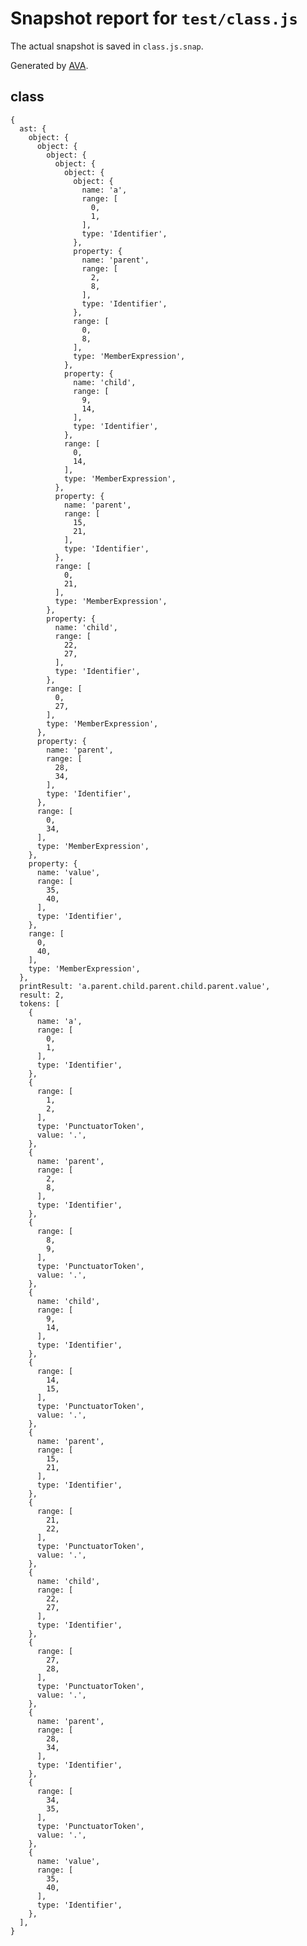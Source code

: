 # Snapshot report for `test/class.js`

The actual snapshot is saved in `class.js.snap`.

Generated by [AVA](https://avajs.dev).

## class

    {
      ast: {
        object: {
          object: {
            object: {
              object: {
                object: {
                  object: {
                    name: 'a',
                    range: [
                      0,
                      1,
                    ],
                    type: 'Identifier',
                  },
                  property: {
                    name: 'parent',
                    range: [
                      2,
                      8,
                    ],
                    type: 'Identifier',
                  },
                  range: [
                    0,
                    8,
                  ],
                  type: 'MemberExpression',
                },
                property: {
                  name: 'child',
                  range: [
                    9,
                    14,
                  ],
                  type: 'Identifier',
                },
                range: [
                  0,
                  14,
                ],
                type: 'MemberExpression',
              },
              property: {
                name: 'parent',
                range: [
                  15,
                  21,
                ],
                type: 'Identifier',
              },
              range: [
                0,
                21,
              ],
              type: 'MemberExpression',
            },
            property: {
              name: 'child',
              range: [
                22,
                27,
              ],
              type: 'Identifier',
            },
            range: [
              0,
              27,
            ],
            type: 'MemberExpression',
          },
          property: {
            name: 'parent',
            range: [
              28,
              34,
            ],
            type: 'Identifier',
          },
          range: [
            0,
            34,
          ],
          type: 'MemberExpression',
        },
        property: {
          name: 'value',
          range: [
            35,
            40,
          ],
          type: 'Identifier',
        },
        range: [
          0,
          40,
        ],
        type: 'MemberExpression',
      },
      printResult: 'a.parent.child.parent.child.parent.value',
      result: 2,
      tokens: [
        {
          name: 'a',
          range: [
            0,
            1,
          ],
          type: 'Identifier',
        },
        {
          range: [
            1,
            2,
          ],
          type: 'PunctuatorToken',
          value: '.',
        },
        {
          name: 'parent',
          range: [
            2,
            8,
          ],
          type: 'Identifier',
        },
        {
          range: [
            8,
            9,
          ],
          type: 'PunctuatorToken',
          value: '.',
        },
        {
          name: 'child',
          range: [
            9,
            14,
          ],
          type: 'Identifier',
        },
        {
          range: [
            14,
            15,
          ],
          type: 'PunctuatorToken',
          value: '.',
        },
        {
          name: 'parent',
          range: [
            15,
            21,
          ],
          type: 'Identifier',
        },
        {
          range: [
            21,
            22,
          ],
          type: 'PunctuatorToken',
          value: '.',
        },
        {
          name: 'child',
          range: [
            22,
            27,
          ],
          type: 'Identifier',
        },
        {
          range: [
            27,
            28,
          ],
          type: 'PunctuatorToken',
          value: '.',
        },
        {
          name: 'parent',
          range: [
            28,
            34,
          ],
          type: 'Identifier',
        },
        {
          range: [
            34,
            35,
          ],
          type: 'PunctuatorToken',
          value: '.',
        },
        {
          name: 'value',
          range: [
            35,
            40,
          ],
          type: 'Identifier',
        },
      ],
    }
